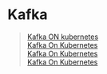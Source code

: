 # Kafka 


> [Kafka ON kubernetes](https://nangman14.tistory.com/80)  
> [Kafka On Kubernetes](https://levelup.gitconnected.com/how-to-deploy-apache-kafka-with-kubernetes-9bd5caf7694f)    
> [Kafka On Kubernetes](https://blog.datumo.io/setting-up-kafka-on-kubernetes-an-easy-way-26ae150b9ca8)   
> [Kafka On Kubernetes](https://velog.io/@minbrok/Kubernetes-Kafka-%EC%84%B8%ED%8C%85-%EB%B0%8F-Confluent-Kafka-%EC%82%AC%EC%9A%A9%ED%95%B4%EB%B3%B4%EA%B8%B0)  
